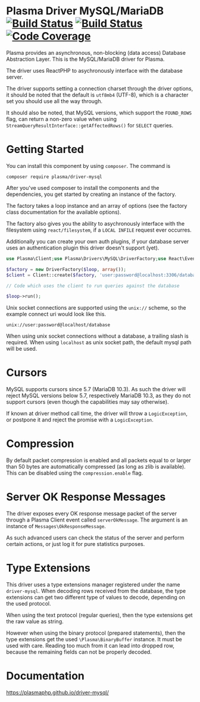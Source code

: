 # Plasma Driver MySQL/MariaDB [![Build Status](https://travis-ci.org/PlasmaPHP/driver-mysql.svg?branch=master)](https://travis-ci.org/PlasmaPHP/driver-mysql) [![Build Status](https://scrutinizer-ci.com/g/PlasmaPHP/driver-mysql/badges/build.png?b=master)](https://scrutinizer-ci.com/g/PlasmaPHP/driver-mysql/build-status/master) [![Code Coverage](https://scrutinizer-ci.com/g/PlasmaPHP/driver-mysql/badges/coverage.png?b=master)](https://scrutinizer-ci.com/g/PlasmaPHP/driver-mysql/?branch=master)

Plasma provides an asynchronous, non-blocking (data access) Database Abstraction Layer. This is the MySQL/MariaDB driver for Plasma.

The driver uses ReactPHP to asychronously interface with the database server.

The driver supports setting a connection charset through the driver options, it should be noted that the default is `utf8mb4` (UTF-8), which is a character set you should use all the way through.

It should also be noted, that MySQL versions, which support the `FOUND_ROWS` flag, can return a non-zero value when using `StreamQueryResultInterface::getAffectedRows()` for `SELECT` queries.

# Getting Started
You can install this component by using `composer`. The command is

```
composer require plasma/driver-mysql
```

After you've used composer to install the components and the dependencies, you get started by creating an instance of the factory.

The factory takes a loop instance and an array of options (see the factory class documentation for the available options).

The factory also gives you the ability to asychronously interface with the filesystem using `react/filesystem`, if a `LOCAL INFILE` request ever occurres.

Additionally you can create your own auth plugins, if your database server uses an authentication plugin this driver doesn't support (yet).

```php
use Plasma\Client;use Plasma\Drivers\MySQL\DriverFactory;use React\EventLoop\Factory;$loop = Factory::create();

$factory = new DriverFactory($loop, array());
$client = Client::create($factory, 'user:password@localhost:3306/database', array());

// Code which uses the client to run queries against the database

$loop->run();
```

Unix socket connections are supported using the `unix://` scheme, so the example connect uri would look like this.
```
unix://user:password@localhost/database
```

When using unix socket connections without a database, a trailing slash is required. When using `localhost` as unix socket path, the default mysql path will be used.

# Cursors
MySQL supports cursors since 5.7 (MariaDB 10.3). As such the driver will reject MySQL versions below 5.7, respectively MariaDB 10.3,
as they do not support cursors (even though the capabilities may say otherwise).

If known at driver method call time, the driver will throw a `LogicException`, or postpone it and reject the promise with a `LogicException`.

# Compression

By default packet compression is enabled and all packets equal to or larger than 50 bytes are automatically compressed (as long as zlib is available).
This can be disabled using the `compression.enable` flag.

# Server OK Response Messages
The driver exposes every OK response message packet of the server through a Plasma Client event called `serverOkMessage`. The argument is an instance of `Messages\OkResponseMessage`.

As such advanced users can check the status of the server and perform certain actions, or just log it for pure statistics purposes.  

# Type Extensions
This driver uses a type extensions manager registered under the name `driver-mysql`.
When decoding rows received from the database, the type extensions can get two different type of values to decode, depending on the used protocol.

When using the text protocol (regular queries), then the type extensions get the raw value as string.

However when using the binary protocol (prepared statements), then the type extensions get the used `\Plasma\BinaryBuffer` instance.
It must be used with care. Reading too much from it can lead into dropped row, because the remaining fields can not be properly decoded.

# Documentation
https://plasmaphp.github.io/driver-mysql/

